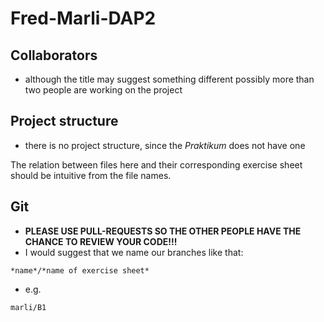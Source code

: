 # Fred-Marli-DAP2

## Collaborators
- although the title may suggest something different possibly more than two people are working on the project

## Project structure
- there is no project structure, since the *Praktikum* does not have one

The relation between files here and their corresponding exercise sheet should be intuitive from the file names.

## Git

- **PLEASE USE PULL-REQUESTS SO THE OTHER PEOPLE HAVE THE CHANCE TO REVIEW YOUR CODE!!!**
- I would suggest that we name our branches like that:
```
*name*/*name of exercise sheet*
```
- e.g.
```
marli/B1
```